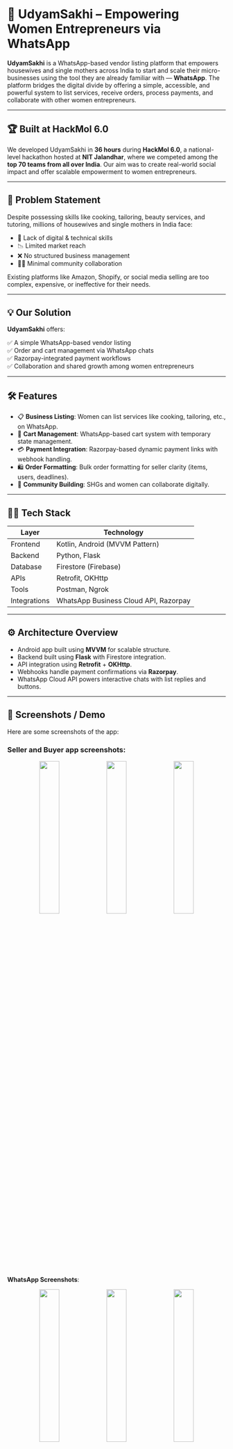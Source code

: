 # 🌟 UdyamSakhi – Empowering Women Entrepreneurs via WhatsApp

**UdyamSakhi** is a WhatsApp-based vendor listing platform that empowers housewives and single mothers across India to start and scale their micro-businesses using the tool they are already familiar with — **WhatsApp**. The platform bridges the digital divide by offering a simple, accessible, and powerful system to list services, receive orders, process payments, and collaborate with other women entrepreneurs.

---

## 🏆 Built at HackMol 6.0

We developed UdyamSakhi in **36 hours** during **HackMol 6.0**, a national-level hackathon hosted at **NIT Jalandhar**, where we competed among the **top 70 teams from all over India**. Our aim was to create real-world social impact and offer scalable empowerment to women entrepreneurs.

---

## 📌 Problem Statement

Despite possessing skills like cooking, tailoring, beauty services, and tutoring, millions of housewives and single mothers in India face:

- 🚫 Lack of digital & technical skills  
- 📉 Limited market reach  
- ❌ No structured business management  
- 🧍‍♀️ Minimal community collaboration  

Existing platforms like Amazon, Shopify, or social media selling are too complex, expensive, or ineffective for their needs.

---

## 💡 Our Solution

**UdyamSakhi** offers:

✅ A simple WhatsApp-based vendor listing  
✅ Order and cart management via WhatsApp chats  
✅ Razorpay-integrated payment workflows  
✅ Collaboration and shared growth among women entrepreneurs  

---

## 🛠️ Features

- 📋 **Business Listing**: Women can list services like cooking, tailoring, etc., on WhatsApp.  
- 🛒 **Cart Management**: WhatsApp-based cart system with temporary state management.  
- 💳 **Payment Integration**: Razorpay-based dynamic payment links with webhook handling.  
- 🛍️ **Order Formatting**: Bulk order formatting for seller clarity (items, users, deadlines).  
- 🤝 **Community Building**: SHGs and women can collaborate digitally.  

---

## 🧑‍💻 Tech Stack

| Layer         | Technology                     |
|--------------|--------------------------------|
| Frontend     | Kotlin, Android (MVVM Pattern) |
| Backend      | Python, Flask                  |
| Database     | Firestore (Firebase)           |
| APIs         | Retrofit, OKHttp               |
| Tools        | Postman, Ngrok                 |
| Integrations | WhatsApp Business Cloud API, Razorpay |

---

## ⚙️ Architecture Overview

- Android app built using **MVVM** for scalable structure.  
- Backend built using **Flask** with Firestore integration.  
- API integration using **Retrofit** + **OKHttp**.  
- Webhooks handle payment confirmations via **Razorpay**.  
- WhatsApp Cloud API powers interactive chats with list replies and buttons.

---

## 📸 Screenshots / Demo

Here are some screenshots of the app:

### Seller and Buyer app screenshots:
<p align="center">
  <img src="./page1.jpg" width="30%" />
  <img src="./page2.jpg" width="30%" />
  <img src="./page3.jpg" width="30%" />
</p>

**WhatsApp Screenshots**:

<p align="center">
  <img src="./wsp1.jpg" width="30%" />
  <img src="./wsp2.jpg" width="30%" />
  <img src="./wsp3.jpg" width="30%" />
</p>

---

## 🚀 How to Run Locally

### Prerequisites:

- Android Studio  
- Python 3.9+  
- Ngrok (for local API tunneling)  
- Firestore setup  
- Razorpay Developer Account  
- WhatsApp Business Cloud API access  